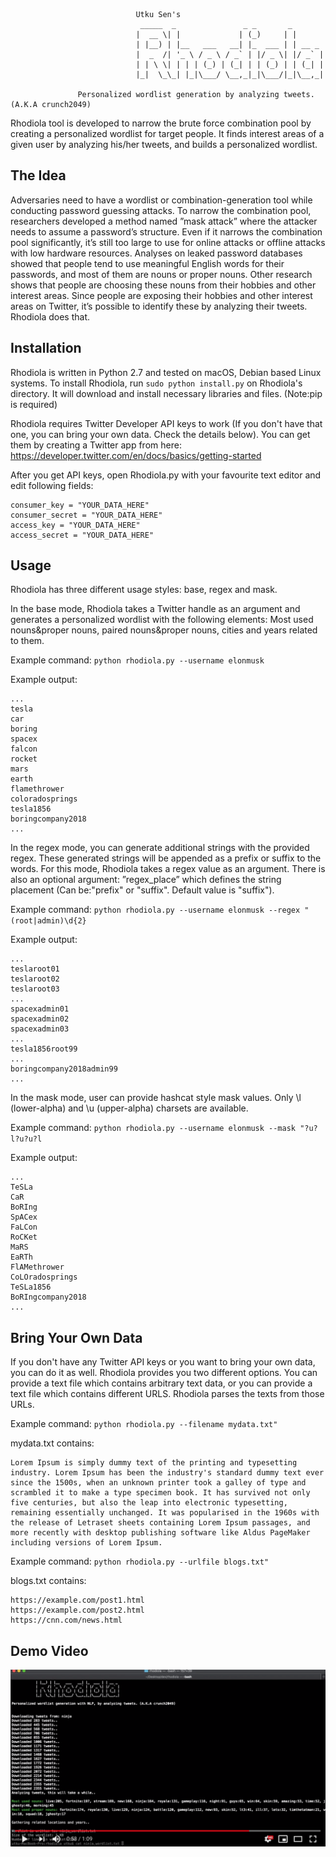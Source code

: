 ```
                            Utku Sen's
                             _____  _               _ _       _                            
                            |  __ \| |             | (_)     | |                            
                            | |__) | |__   ___   __| |_  ___ | | __ _ 
                            |  _  /| '_ \ / _ \ / _` | |/ _ \| |/ _` |                       
                            | | \ \| | | | (_) | (_| | | (_) | | (_| |
                            |_|  \_\_| |_|\___/ \__,_|_|\___/|_|\__,_|                           

               Personalized wordlist generation by analyzing tweets. (A.K.A crunch2049)

```

Rhodiola tool is developed to narrow the brute force combination pool by creating a personalized wordlist for target people. It finds interest areas of a given user by analyzing his/her tweets, and builds a personalized wordlist.

## The Idea

Adversaries need to have a wordlist or combination-generation tool while conducting password guessing attacks. To narrow the combination pool, researchers developed a method named ”mask attack” where the attacker needs to assume a password’s structure. Even if it narrows the combination pool significantly, it’s still too large to use for online attacks or offline attacks with low hardware resources. Analyses on leaked password databases showed that people tend to use meaningful English words for their passwords, and most of them are nouns or proper nouns. Other research shows that people are choosing these nouns from their hobbies and other interest areas. Since people are exposing their hobbies and other interest areas on Twitter, it’s possible to identify these by analyzing their tweets. Rhodiola does that.

## Installation

Rhodiola is written in Python 2.7 and tested on macOS, Debian based Linux systems. To install Rhodiola, run `sudo python install.py` on Rhodiola's directory. It will download and install necessary libraries and files. (Note:pip is required)

Rhodiola requires Twitter Developer API keys to work (If you don't have that one, you can bring your own data. Check the details below). You can get them by creating a Twitter app from here: https://developer.twitter.com/en/docs/basics/getting-started

After you get API keys, open Rhodiola.py with your favourite text editor and edit following fields:

```
consumer_key = "YOUR_DATA_HERE"
consumer_secret = "YOUR_DATA_HERE"
access_key = "YOUR_DATA_HERE"
access_secret = "YOUR_DATA_HERE"

```

## Usage

Rhodiola has three different usage styles: base, regex and mask.

In the base mode, Rhodiola takes a Twitter handle as an argument and generates a personalized wordlist with the following elements: Most used nouns&proper nouns, paired nouns&proper nouns, cities and years related to them. 

Example command: `python rhodiola.py --username elonmusk`

Example output:

```
...
tesla
car
boring
spacex
falcon
rocket
mars
earth
flamethrower
coloradosprings
tesla1856
boringcompany2018
...
```

In the regex mode, you can generate additional strings with the provided regex. These generated strings will be appended as a prefix or suffix to the words. For this mode, Rhodiola takes a regex value as an argument. There is also an optional argument: ”regex_place” which defines the string placement (Can be:"prefix" or "suffix". Default value is "suffix"). 

Example command: `python rhodiola.py --username elonmusk --regex "(root|admin)\d{2}`

Example output:

```
...
teslaroot01
teslaroot02
teslaroot03
...
spacexadmin01
spacexadmin02
spacexadmin03
...
tesla1856root99
...
boringcompany2018admin99
...
```

In the mask mode, user can provide hashcat style mask values. Only \l (lower-alpha) and \u (upper-alpha) charsets are available. 

Example command: `python rhodiola.py --username elonmusk --mask "?u?l?u?u?l`

Example output:

```
...
TeSLa
CaR
BoRIng
SpACex
FaLCon
RoCKet
MaRS
EaRTh
FlAMethrower
CoLOradosprings
TeSLa1856
BoRIngcompany2018
...
```

## Bring Your Own Data

If you don't have any Twitter API keys or you want to bring your own data, you can do it as well. Rhodiola provides you two different options. You can provide a text file which contains arbitrary text data, or you can provide a text file which contains different URLS. Rhodiola parses the texts from those URLs.

Example command: `python rhodiola.py --filename mydata.txt"` 

mydata.txt contains:

```
Lorem Ipsum is simply dummy text of the printing and typesetting industry. Lorem Ipsum has been the industry's standard dummy text ever since the 1500s, when an unknown printer took a galley of type and scrambled it to make a type specimen book. It has survived not only five centuries, but also the leap into electronic typesetting, remaining essentially unchanged. It was popularised in the 1960s with the release of Letraset sheets containing Lorem Ipsum passages, and more recently with desktop publishing software like Aldus PageMaker including versions of Lorem Ipsum.
```

Example command: `python rhodiola.py --urlfile blogs.txt"` 

blogs.txt contains:

```
https://example.com/post1.html
https://example.com/post2.html
https://cnn.com/news.html
```

## Demo Video

[![Youtube Video](screenshot.png)](https://www.youtube.com/watch?v=ouDGlIEU9o8)

